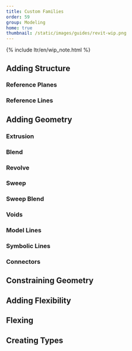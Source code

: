 ```yaml
---
title: Custom Families
order: 59
group: Modeling
home: true
thumbnail: /static/images/guides/revit-wip.png
---
```


{% include ltr/en/wip_note.html %}

## Adding Structure

### Reference Planes

### Reference Lines

## Adding Geometry

### Extrusion
### Blend
### Revolve
### Sweep
### Sweep Blend
### Voids
### Model Lines
### Symbolic Lines

### Connectors

## Constraining Geometry

## Adding Flexibility

## Flexing

## Creating Types

